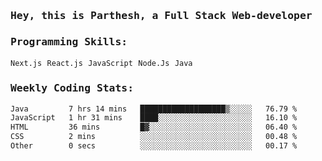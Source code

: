 <samp>
    <h3>Hey, this is Parthesh, a Full Stack Web-developer</h3>
    <h3>Programming Skills: </h3>
    <code>Next.js</code> <code>React.js</code> <code>JavaScript</code> <code>Node.Js</code> <code>Java</code>
    <h3>Weekly Coding Stats:</h3>
<!--START_SECTION:waka-->

```txt
Java         7 hrs 14 mins   ███████████████████▒░░░░░   76.79 %
JavaScript   1 hr 31 mins    ████░░░░░░░░░░░░░░░░░░░░░   16.10 %
HTML         36 mins         █▓░░░░░░░░░░░░░░░░░░░░░░░   06.40 %
CSS          2 mins          ░░░░░░░░░░░░░░░░░░░░░░░░░   00.48 %
Other        0 secs          ░░░░░░░░░░░░░░░░░░░░░░░░░   00.17 %
```

<!--END_SECTION:waka-->
</samp>
